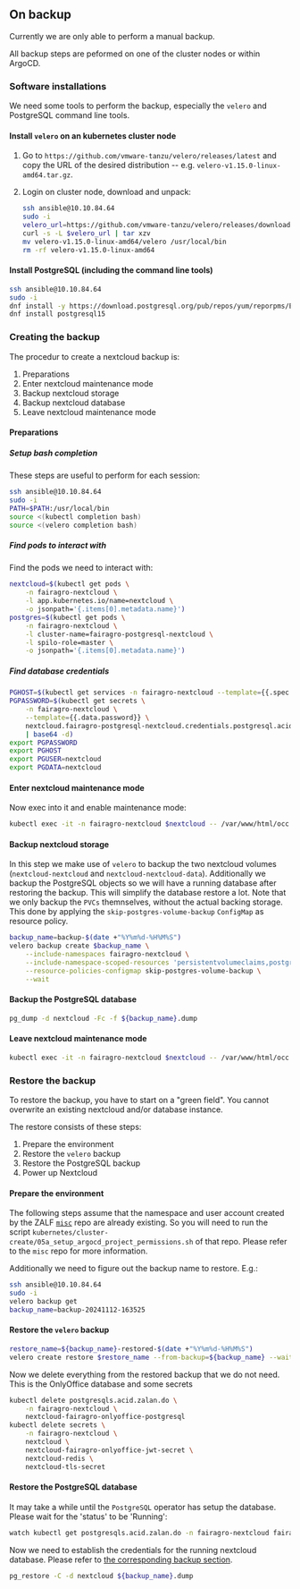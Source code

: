 ## On backup ##

Currently we are only able to perform a manual backup.

All backup steps are peformed on one of the cluster nodes or within ArgoCD.

### Software installations ###

We need some tools to perform the backup, especially the `velero` and PostgreSQL command line tools.

#### Install `velero` on an kubernetes cluster node ####

1. Go to `https://github.com/vmware-tanzu/velero/releases/latest` and copy the URL of
   the desired distribution -- e.g. `velero-v1.15.0-linux-amd64.tar.gz`.
2. Login on cluster node, download and unpack:

   ```bash
   ssh ansible@10.10.84.64
   sudo -i
   velero_url=https://github.com/vmware-tanzu/velero/releases/download/v1.15.0/velero-v1.15.0-linux-amd64.tar.gz
   curl -s -L $velero_url | tar xzv
   mv velero-v1.15.0-linux-amd64/velero /usr/local/bin
   rm -rf velero-v1.15.0-linux-amd64
   ```

#### Install PostgreSQL (including the command line tools) ####

```bash
ssh ansible@10.10.84.64
sudo -i
dnf install -y https://download.postgresql.org/pub/repos/yum/reporpms/EL-9-x86_64/pgdg-redhat-repo-latest.noarch.rpm
dnf install postgresql15
```

### Creating the backup ###

The procedur to create a nextcloud backup is:

1. Preparations
2. Enter nextcloud maintenance mode
3. Backup nextcloud storage
4. Backup nextcloud database
5. Leave nextcloud maintenance mode

#### Preparations ####

##### Setup bash completion #####

These steps are useful to perform for each session:

```bash
ssh ansible@10.10.84.64
sudo -i
PATH=$PATH:/usr/local/bin
source <(kubectl completion bash)
source <(velero completion bash)
```

##### Find pods to interact with #####

Find the pods we need to interact with:

```bash
nextcloud=$(kubectl get pods \
    -n fairagro-nextcloud \
    -l app.kubernetes.io/name=nextcloud \
    -o jsonpath='{.items[0].metadata.name}')
postgres=$(kubectl get pods \
    -n fairagro-nextcloud \
    -l cluster-name=fairagro-postgresql-nextcloud \
    -l spilo-role=master \
    -o jsonpath='{.items[0].metadata.name}')
```

##### Find database credentials #####

```bash
PGHOST=$(kubectl get services -n fairagro-nextcloud --template={{.spec.clusterIP}} fairagro-postgresql-nextcloud)
PGPASSWORD=$(kubectl get secrets \
    -n fairagro-nextcloud \
    --template={{.data.password}} \
    nextcloud.fairagro-postgresql-nextcloud.credentials.postgresql.acid.zalan.do \
    | base64 -d)
export PGPASSWORD
export PGHOST
export PGUSER=nextcloud
export PGDATA=nextcloud
```

#### Enter nextcloud maintenance mode ####

Now exec into it and enable maintenance mode:

```bash
kubectl exec -it -n fairagro-nextcloud $nextcloud -- /var/www/html/occ maintenance:mode --on
```

#### Backup nextcloud storage ####

In this step we make use of `velero` to backup the two nextcloud volumes (`nextcloud-nextcloud`
and `nextcloud-nextcloud-data`). Additionally we backup the PostgreSQL objects so we will have
a running database after restoring the backup. This will simplify the database restore a lot.
Note that we only backup the `PVCs` themnselves, without the actual backing storage. This done
by applying the `skip-postgres-volume-backup` `ConfigMap` as resource policy.

```bash
backup_name=backup-$(date +"%Y%m%d-%H%M%S")
velero backup create $backup_name \
    --include-namespaces fairagro-nextcloud \
    --include-namespace-scoped-resources 'persistentvolumeclaims,postgresqls,secrets' \
    --resource-policies-configmap skip-postgres-volume-backup \
    --wait
```

#### Backup the PostgreSQL database ####

```bash
pg_dump -d nextcloud -Fc -f ${backup_name}.dump
```

#### Leave nextcloud maintenance mode ####

```bash
kubectl exec -it -n fairagro-nextcloud $nextcloud -- /var/www/html/occ maintenance:mode --off
```

### Restore the backup ###

To restore the backup, you have to start on a "green field". You cannot overwrite an existing
nextcloud and/or database instance.

The restore consists of these steps:

1. Prepare the environment
2. Restore the `velero` backup
3. Restore the PostgreSQL backup
4. Power up Nextcloud

#### Prepare the environment ####

The following steps assume that the namespace and user account created by the
ZALF [`misc`](https://github.com/zalf-rdm/misc) repo are already existing. So you will need to
run the script `kubernetes/cluster-create/05a_setup_argocd_project_permissions.sh` of that repo.
Please refer to the `misc` repo for more information.

Additionally we need to figure out the backup name to restore. E.g.:

```bash
ssh ansible@10.10.84.64
sudo -i
velero backup get
backup_name=backup-20241112-163525
```

#### Restore the `velero` backup ####

```bash
restore_name=${backup_name}-restored-$(date +"%Y%m%d-%H%M%S")
velero create restore $restore_name --from-backup=${backup_name} --wait
```

Now we delete everything from the restored backup that we do not need.
This is the OnlyOffice database and some secrets

```bash
kubectl delete postgresqls.acid.zalan.do \
    -n fairagro-nextcloud \
    nextcloud-fairagro-onlyoffice-postgresql
kubectl delete secrets \
    -n fairagro-nextcloud \
    nextcloud \
    nextcloud-fairagro-onlyoffice-jwt-secret \
    nextcloud-redis \
    nextcloud-tls-secret
```

#### Restore the PostgreSQL database ####

It may take a while until the `PostgreSQL` operator has setup the database.
Please wait for the 'status' to be 'Running':

```bash
watch kubectl get postgresqls.acid.zalan.do -n fairagro-nextcloud fairagro-postgresql-nextcloud
```

Now we need to establish the credentials for the running nextcloud database.
Please refer to [the corresponding backup section](#find-database-credentials).

```bash
pg_restore -C -d nextcloud ${backup_name}.dump
```
